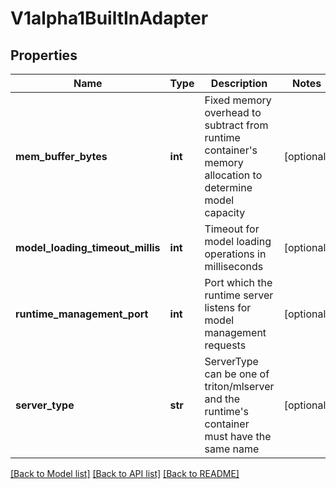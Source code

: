 # V1alpha1BuiltInAdapter

## Properties
Name | Type | Description | Notes
------------ | ------------- | ------------- | -------------
**mem_buffer_bytes** | **int** | Fixed memory overhead to subtract from runtime container&#39;s memory allocation to determine model capacity | [optional] 
**model_loading_timeout_millis** | **int** | Timeout for model loading operations in milliseconds | [optional] 
**runtime_management_port** | **int** | Port which the runtime server listens for model management requests | [optional] 
**server_type** | **str** | ServerType can be one of triton/mlserver and the runtime&#39;s container must have the same name | [optional] 

[[Back to Model list]](../README.md#documentation-for-models) [[Back to API list]](../README.md#documentation-for-api-endpoints) [[Back to README]](../README.md)


